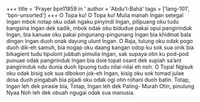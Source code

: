 +++
title = 'Prayer bpn11859 in '
author = 'Abdu'l-Bahá'
tags = ['lang-101', 'bpn-unsorted']
+++
O Topa ku! O Topa ku! Mulia manah Ingan setegal Ingan mbok notap oku odak ngaku pinyindi Ingan, pilipuang oku tudu bangsina Ingan dek sadik, mbok odak oku bidudue pakai opui pangirinduk Ingan, bia kanuae oku pakai pingunang-pingunang Ingan bia khidmat bala dingan Ingan duoh onak dayung ulunt Ingan. 
O Raja, tulung oku odak pogo duoh dik-eh samuh, bia nogap oku daang kangan odop ku sok sua onik bia bikagient tudu tipulont jubbah pimulia Ingan, sak supaya otin ku pod-pod punuae odak pangirinduk Ingan bia doie topat osant dek supiah sa’ant pangirinduk ndu dunia duoh lipuong tudu nilai-nilai eh noh.
O Topa! Ngisuk oku odak bisig sok sua dibokon jok-eh Ingan, kisig oku sok tomad julae dosa duoh pingabah bia pijadi oku odak ogi otin rohani duoh batin. Totap, Ingan leh dek pirasie bia, Totap, Ingan leh dek Paling- Murah Otin, pinulung Nyaa Noh leh dek obuah ngugai odak sua manusia.
